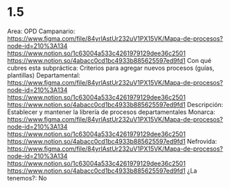 # 1.5

Area: OPD
Campanario: https://www.figma.com/file/84yrlAstUr232uV1PX15VK/Mapa-de-procesos?node-id=210%3A134
https://www.notion.so/1c63004a533c4261979129dee36c2501 
https://www.notion.so/4abacc0cd1bc4933b885625597ed9fd1
Con qué cubres esta subpráctica: Criterios para agregar nuevos procesos (guías, plantillas) 
Departamental: https://www.figma.com/file/84yrlAstUr232uV1PX15VK/Mapa-de-procesos?node-id=210%3A134
https://www.notion.so/1c63004a533c4261979129dee36c2501 
https://www.notion.so/4abacc0cd1bc4933b885625597ed9fd1
Descripción: Establecer y mantener la librería de procesos departamentales
Monarca: https://www.figma.com/file/84yrlAstUr232uV1PX15VK/Mapa-de-procesos?node-id=210%3A134
https://www.notion.so/1c63004a533c4261979129dee36c2501 
https://www.notion.so/4abacc0cd1bc4933b885625597ed9fd1
Nefrovida: https://www.figma.com/file/84yrlAstUr232uV1PX15VK/Mapa-de-procesos?node-id=210%3A134
https://www.notion.so/1c63004a533c4261979129dee36c2501 
https://www.notion.so/4abacc0cd1bc4933b885625597ed9fd1
¿La tenemos?: No